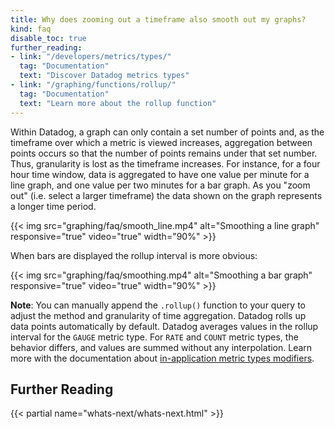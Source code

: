 ```yaml
---
title: Why does zooming out a timeframe also smooth out my graphs?
kind: faq
disable_toc: true
further_reading:
- link: "/developers/metrics/types/"
  tag: "Documentation"
  text: "Discover Datadog metrics types"
- link: "/graphing/functions/rollup/"
  tag: "Documentation"
  text: "Learn more about the rollup function"
---
```


Within Datadog, a graph can only contain a set number of points and, as the timeframe over which a metric is viewed increases, aggregation between points occurs so that the number of points remains under that set number. Thus, granularity is lost as the timeframe increases. For instance, for a four hour time window, data is aggregated to have one value per minute for a line graph, and one value per two minutes for a bar graph. As you "zoom out" (i.e. select a larger timeframe) the data shown on the graph represents a longer time period.

{{< img src="graphing/faq/smooth_line.mp4" alt="Smoothing a line graph" responsive="true" video="true" width="90%" >}}

When bars are displayed the rollup interval is more obvious:

{{< img src="graphing/faq/smoothing.mp4" alt="Smoothing a bar graph" responsive="true" video="true" width="90%" >}}

**Note**: You can manually append the `.rollup()` function to your query to adjust the method and granularity of time aggregation. Datadog rolls up data points automatically by default. Datadog averages values in the rollup interval for the `GAUGE` metric type. For `RATE` and `COUNT` metric types, the behavior differs, and values are summed without any interpolation. Learn more with the documentation about [in-application metric types modifiers][1].

## Further Reading

{{< partial name="whats-next/whats-next.html" >}}

[1]: /developers/metrics/type_modifiers

